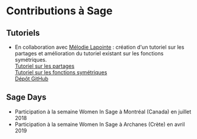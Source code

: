 # Contributions à Sage

## Tutoriels 

  * En collaboration avec [Mélodie Lapointe](https://lapointemelodie.github.io/) : création d'un tutoriel sur les partages
     et amélioration du tutoriel existant sur les fonctions symétriques. <br />
     [Tutoriel sur les partages](https://more-sagemath-tutorials.readthedocs.io/en/latest/tutorial-partitions.html) <br />
     [Tutoriel sur les fonctions symétriques](https://more-sagemath-tutorials.readthedocs.io/en/latest/tutorial-symmetric-functions.html) <br />
     [Dépôt GitHub](https://github.com/sagemath/more-sagemath-tutorials)
     
## Sage Days

  * Participation à la semaine Women In Sage à Montréal (Canada) en juillet 2018
  * Participation à la semaine Women In Sage à Archanes (Crète) en avril 2019
